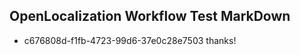 ## OpenLocalization Workflow Test MarkDown
* c676808d-f1fb-4723-99d6-37e0c28e7503 
thanks!<!--HONumber=Mar16_HO3-->
